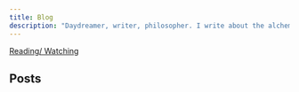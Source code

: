 ```yaml
---
title: Blog
description: "Daydreamer, writer, philosopher. I write about the alchemy of life, chronicling the magic and storms that shaped my journey. My experiences and musings on life, technology and everything in between."
---
```


[Reading/ Watching](../reading.html)

## Posts
